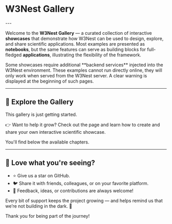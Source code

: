 # **W3Nest Gallery**

<code-badges version="{{version}}" github="w3nest/gallery" license="mit">
</code-badges>
---

Welcome to the **W3Nest Gallery** — a curated collection of interactive **showcases** that demonstrate how 
<ext-link target="w3nest">W3Nest</ext-link> can be used to design, explore, and share scientific applications.
Most examples are presented as **notebooks**, but the same features can serve as building blocks for full-fledged
**applications**, illustrating the flexibility of the framework.

<note level="warning" title="Backend Installation Required">  
Some showcases require additional **backend services** injected into the W3Nest environment. 
These examples cannot run directly online, they will only work when served from 
the <ext-link target='w3nest.server'>W3Nest server</ext-link>. A clear warning is displayed at the beginning of such pages.  
</note>  


---

## 🧭 **Explore the Gallery**

This gallery is just getting started.

👉 Want to help it grow?
Check out the <cross-link target="contribute"></cross-link> page and learn how to create and share your own 
interactive scientific showcase.

You'll find below the available chapters.

<!-- dynamically filled with each chapter’s abstract and title -->  

<div id="chapters-abstract"></div>  

---

## 🌟 Love what you're seeing?

* ⭐ Give us a star on <github-link target="repo">GitHub</github-link>.
* 🐦 Share it with friends, colleagues, or on your favorite platform.
* 💬 Feedback, ideas, or contributions are always welcome!

Every bit of support keeps the project growing — and helps remind us that we’re not building in the dark. 🙌

Thank you for being part of the journey!
